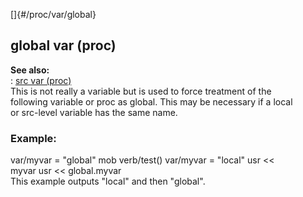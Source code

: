 []{#/proc/var/global}    
## global var (proc)    
**See also:**    
:   [src var (proc)](/ref/proc/var/src/src.md)    
This is not really a variable but is used to force treatment of the    
following variable or proc as global. This may be necessary if a local    
or src-level variable has the same name.    
### Example:    
var/myvar = \"global\" mob verb/test() var/myvar = \"local\" usr \<\<    
myvar usr \<\< global.myvar    
This example outputs \"local\" and then \"global\".  